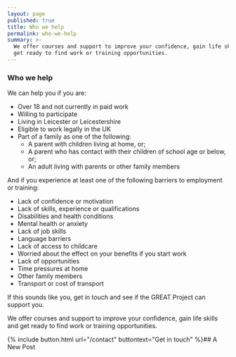 ```yaml
---
layout: page
published: true
title: Who we help
permalink: who-we-help
summary: >-
  We offer courses and support to improve your confidence, gain life skills and
  get ready to find work or training opportunities.
---
```

### Who we help

We can help you if you are:

* Over 18 and not currently in paid work
* Willing to participate
* Living in Leicester or Leicestershire
* Eligible to work legally in the UK
* Part of a family as one of the following:
	* A parent with children living at home, or;
    * A parent who has contact with their children of school age or below, or;
    * An adult living with parents or other family members
    
And if you experience at least one of the following barriers to employment or training:

* Lack of confidence or motivation
* Lack of skills, experience or qualifications
* Disabilities and health conditions
* Mental health or anxiety
* Lack of job skills
* Language barriers
* Lack of access to childcare
* Worried about the effect on your benefits if you start work
* Lack of opportunities 
* Time pressures at home
* Other family members
* Transport or cost of transport

If this sounds like you, get in touch and see if the GREAT Project can support you.

We offer courses and support to improve your confidence, gain life skills and get ready to find work or training opportunities.

{% include button.html url="/contact" buttontext="Get in touch" %}## A New Post
